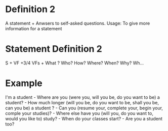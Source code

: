 # Definition 2
  A statement + Anwsers to self-asked questions.
  Usage: To give more information for a statement


# Statement                 Definition 2

  S + VF                    +3/4 VFs + What ? Who? How? Where? When? Why? Wh...

# Example
  I'm a student             - Where are you (were you, will you be, do you want to be) a student?
                            - How much longer (will you be, do you want to be, shall you be, can you be) a student ?
                            - Can you (resume your, complete your, begin your, comple your studies)?
                            - Where else have you (will you, do you want to, would you like to) study?
                            - When do your classes start?
                            - Are you a student too?